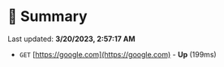 # 📖 Summary
Last updated: **3/20/2023, 2:57:17 AM**

- `GET` [https://google.com](https://google.com) - **Up** (199ms)
